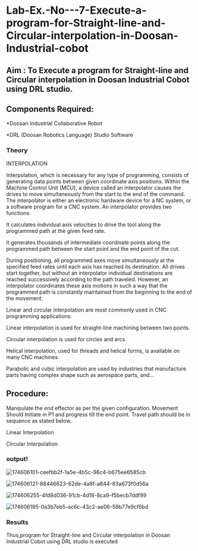 # Lab-Ex.-No---7-Execute-a-program-for-Straight-line-and-Circular-interpolation-in-Doosan-Industrial-cobot
## Aim : To Execute a program for Straight-line and Circular interpolation in Doosan Industrial Cobot using DRL studio.

## Components Required:

*Doosan Industrial Collaborative Robot

*DRL (Doosan Robotics Language) Studio Software

### Theory 
INTERPOLATION

Interpolation, which is necessary for any type of programming, consists of generating data points between given coordinate axis positions. Within the Machine Control Unit (MCU), a device called an interpolator causes the drives to move simultaneously from the start to the end of the command. The interpolator is either an electronic hardware device for a NC system, or a software program for a CNC system. An interpolator provides two functions:

It calculates individual axis velocities to drive the tool along the programmed path at the given feed rate.

It generates thousands of intermediate coordinate points along the programmed path between the start point and the end point of the cut.

During positioning, all programmed axes move simultaneously at the specified feed rates until each axis has reached its destination. All drives start together, but without an interpolator individual destinations are reached successively according to the path traveled. However, an interpolator coordinates these axis motions in such a way that the programmed path is constantly maintained from the beginning to the end of the movement.

Linear and circular interpolation are most commonly used in CNC programming applications:

Linear interpolation is used for straight-line machining between two points.

Circular interpolation is used for circles and arcs.

Helical interpolation, used for threads and helical forms, is available on many CNC machines.

Parabolic and cubic interpolation are used by industries that manufacture parts having complex shape such as aerospace parts, and...

## Procedure:

Manipulate the end effector as per the given configuration. Movement Should Initiate in P1 and progress till the end point. Travel path should be in sequence as stated below.

Linear Interpolation

Circular Interpolation

### output!

![174606101-ceefbb2f-1a5e-4b5c-98c4-b675ee6585cb](https://user-images.githubusercontent.com/78891075/174938337-9c9bff6a-8412-4642-8785-c6ac04ff82d9.jpg)


 
 
 ![174606121-88446623-62de-4a8f-a844-83a673f0d56a](https://user-images.githubusercontent.com/78891075/174938251-2b8a3004-3861-4380-b858-78abfcd763b8.jpg)

![174606255-4fd8d036-91cb-4d18-8ca9-f5becb7ddf99](https://user-images.githubusercontent.com/78891075/174938255-99cf5c5c-0484-4676-b868-327a4c935207.jpg)


 

![174606195-0a3b7eb5-ac6c-43c2-ae06-59b77e9cf6bd](https://user-images.githubusercontent.com/78891075/174938191-e35484ba-4f42-4f93-af30-7419ea17a425.jpg)







### Results 

 Thus,program for Straight-line and Circular interpolation in Doosan Industrial Cobot using DRL studio is executed

 
